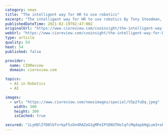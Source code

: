 ```yaml
---
category: news
title: "The intelligent way for HR to use robotics"
excerpt: "The intelligent way for HR to use robotics By Tony Steadman, EY Americas People Advisory ServicesTransformation Leader, EY - No, Rosie the Robot is not coming to clean your office. And Hal is not going to talk to you from a wall full of computers."
publishedDateTime: 2021-02-19T02:47:00Z
originalUrl: "https://www.cioreview.com/cxoinsight/the-intelligent-way-for-hr-to-use-robotics-nid-28012-cid-48.html"
webUrl: "https://www.cioreview.com/cxoinsight/the-intelligent-way-for-hr-to-use-robotics-nid-28012-cid-48.html"
type: article
quality: 54
heat: 54
published: false

provider:
  name: CIOReview
  domain: cioreview.com

topics:
  - AI in Robotics
  - AI

images:
  - url: "https://www.cioreview.com/newsimages/special/V5p2fuDq.jpeg"
    width: 300
    height: 300
    isCached: true

secured: "iLyHDlZfD0lUfv+kpF5sOn4RAZeG1gMPeIPtDNXTHolqfcMqdepbHgLum3+xHW78uYnFfTn9cTTqfRQPBSOL/TEc4j7RduArIq2KNtZhtvQyfFQoa6NJaQqQGmYycBSbPqjb6nxaLpb+TIEGZOsEN+EJ0WIPwXXzg3eApF7IRsaUPetbbQJf6u2Z/KjH1c3MJGYbBukwA5hH8davApZ3IroUO8Jhcq7OhjtMsWIKX2Szsg4Y9GlHMel4BERWvvcPmYGW3wwDulhqiMg7i5//P7fL/XFsbKOIzttP69F8UPyJT/72O2tdjt7lyWJUl8dYsEnyBxVv4rZOoKzXDNoZE1zd9aIm8runI9+MgZB/So8=;2yo/mRRYfK7UXnaoGLOh6Q=="
---
```


